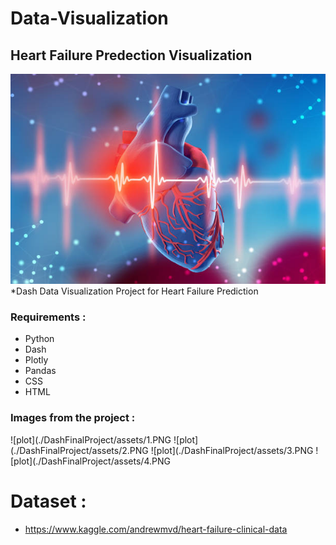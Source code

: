 # Data-Visualization
## Heart Failure Predection Visualization
![plot](./DashFinalProject/assets/background.jpg)
*Dash Data Visualization Project for Heart Failure Prediction

### Requirements : 
* Python
* Dash
* Plotly
* Pandas
* CSS
* HTML
### Images from the project : 
![plot](./DashFinalProject/assets/1.PNG
![plot](./DashFinalProject/assets/2.PNG
![plot](./DashFinalProject/assets/3.PNG
![plot](./DashFinalProject/assets/4.PNG

# Dataset :
* https://www.kaggle.com/andrewmvd/heart-failure-clinical-data
